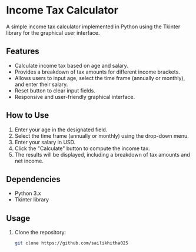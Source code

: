 # Income Tax Calculator

A simple income tax calculator implemented in Python using the Tkinter library for the graphical user interface.

## Features

- Calculate income tax based on age and salary.
- Provides a breakdown of tax amounts for different income brackets.
- Allows users to input age, select the time frame (annually or monthly), and enter their salary.
- Reset button to clear input fields.
- Responsive and user-friendly graphical interface.

## How to Use

1. Enter your age in the designated field.
2. Select the time frame (annually or monthly) using the drop-down menu.
3. Enter your salary in USD.
4. Click the "Calculate" button to compute the income tax.
5. The results will be displayed, including a breakdown of tax amounts and net income.

## Dependencies

- Python 3.x
- Tkinter library

## Usage

1. Clone the repository:

   ```bash
   git clone https://github.com/sailikhitha025
